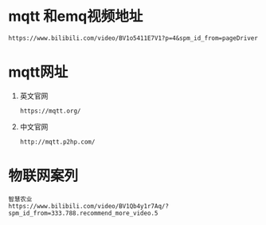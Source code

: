 # mqtt 和emq视频地址

````
https://www.bilibili.com/video/BV1o5411E7V1?p=4&spm_id_from=pageDriver
````

# mqtt网址

1. 英文官网

   ```
   https://mqtt.org/
   ```

   

2. 中文官网

   ```
   http://mqtt.p2hp.com/
   ```



# 物联网案列

```
智慧农业
https://www.bilibili.com/video/BV1Qb4y1r7Aq/?spm_id_from=333.788.recommend_more_video.5
```

